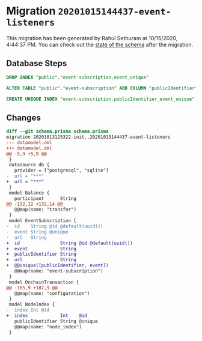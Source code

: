 # Migration `20201015144437-event-listeners`

This migration has been generated by Rahul Sethuram at 10/15/2020, 4:44:37 PM.
You can check out the [state of the schema](./schema.prisma) after the migration.

## Database Steps

```sql
DROP INDEX "public"."event-subscription.event_unique"

ALTER TABLE "public"."event-subscription" ADD COLUMN "publicIdentifier" text   NOT NULL 

CREATE UNIQUE INDEX "event-subscription.publicIdentifier_event_unique" ON "public"."event-subscription"("publicIdentifier", "event")
```

## Changes

```diff
diff --git schema.prisma schema.prisma
migration 20201013125322-init..20201015144437-event-listeners
--- datamodel.dml
+++ datamodel.dml
@@ -5,9 +5,9 @@
 }
 datasource db {
   provider = ["postgresql", "sqlite"]
-  url = "***"
+  url = "***"
 }
 model Balance {
   participant      String
@@ -132,12 +132,14 @@
   @@map(name: "transfer")
 }
 model EventSubscription {
-  id    String @id @default(uuid())
-  event String @unique
-  url   String
+  id               String @id @default(uuid())
+  event            String
+  publicIdentifier String
+  url              String
+  @@unique([publicIdentifier, event])
   @@map(name: "event-subscription")
 }
 model OnchainTransaction {
@@ -185,9 +187,9 @@
   @@map(name: "configuration")
 }
 model NodeIndex {
-  index Int @id
+  index            Int    @id
   publicIdentifier String @unique
   @@map(name: "node_index")
 }
```


